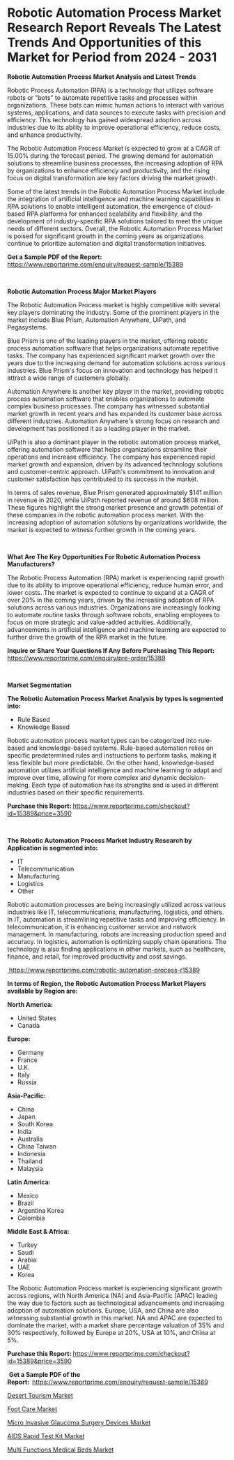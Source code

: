 <p><h1>Robotic Automation Process Market Research Report Reveals The Latest Trends And Opportunities of this Market for Period from 2024 - 2031</h1></p><p><strong>Robotic Automation Process Market Analysis and Latest Trends</strong></p>
<p><p>Robotic Process Automation (RPA) is a technology that utilizes software robots or "bots" to automate repetitive tasks and processes within organizations. These bots can mimic human actions to interact with various systems, applications, and data sources to execute tasks with precision and efficiency. This technology has gained widespread adoption across industries due to its ability to improve operational efficiency, reduce costs, and enhance productivity.</p><p>The Robotic Automation Process Market is expected to grow at a CAGR of 15.00% during the forecast period. The growing demand for automation solutions to streamline business processes, the increasing adoption of RPA by organizations to enhance efficiency and productivity, and the rising focus on digital transformation are key factors driving the market growth.</p><p>Some of the latest trends in the Robotic Automation Process Market include the integration of artificial intelligence and machine learning capabilities in RPA solutions to enable intelligent automation, the emergence of cloud-based RPA platforms for enhanced scalability and flexibility, and the development of industry-specific RPA solutions tailored to meet the unique needs of different sectors. Overall, the Robotic Automation Process Market is poised for significant growth in the coming years as organizations continue to prioritize automation and digital transformation initiatives.</p></p>
<p><strong>Get a Sample PDF of the Report:&nbsp;</strong> <a href="https://www.reportprime.com/enquiry/request-sample/15389">https://www.reportprime.com/enquiry/request-sample/15389</a></p>
<p>&nbsp;</p>
<p><strong>Robotic Automation Process Major Market Players</strong></p>
<p><p>The Robotic Automation Process market is highly competitive with several key players dominating the industry. Some of the prominent players in the market include Blue Prism, Automation Anywhere, UiPath, and Pegasystems. </p><p>Blue Prism is one of the leading players in the market, offering robotic process automation software that helps organizations automate repetitive tasks. The company has experienced significant market growth over the years due to the increasing demand for automation solutions across various industries. Blue Prism's focus on innovation and technology has helped it attract a wide range of customers globally.</p><p>Automation Anywhere is another key player in the market, providing robotic process automation software that enables organizations to automate complex business processes. The company has witnessed substantial market growth in recent years and has expanded its customer base across different industries. Automation Anywhere's strong focus on research and development has positioned it as a leading player in the market.</p><p>UiPath is also a dominant player in the robotic automation process market, offering automation software that helps organizations streamline their operations and increase efficiency. The company has experienced rapid market growth and expansion, driven by its advanced technology solutions and customer-centric approach. UiPath's commitment to innovation and customer satisfaction has contributed to its success in the market.</p><p>In terms of sales revenue, Blue Prism generated approximately $141 million in revenue in 2020, while UiPath reported revenue of around $608 million. These figures highlight the strong market presence and growth potential of these companies in the robotic automation process market. With the increasing adoption of automation solutions by organizations worldwide, the market is expected to witness further growth in the coming years.</p></p>
<p>&nbsp;</p>
<p><strong>What Are The Key Opportunities For Robotic Automation Process Manufacturers?</strong></p>
<p><p>The Robotic Process Automation (RPA) market is experiencing rapid growth due to its ability to improve operational efficiency, reduce human error, and lower costs. The market is expected to continue to expand at a CAGR of over 20% in the coming years, driven by the increasing adoption of RPA solutions across various industries. Organizations are increasingly looking to automate routine tasks through software robots, enabling employees to focus on more strategic and value-added activities. Additionally, advancements in artificial intelligence and machine learning are expected to further drive the growth of the RPA market in the future.</p></p>
<p><strong>Inquire or Share Your Questions If Any Before Purchasing This Report:</strong> <a href="https://www.reportprime.com/enquiry/pre-order/15389">https://www.reportprime.com/enquiry/pre-order/15389</a></p>
<p>&nbsp;</p>
<p><strong>Market Segmentation</strong></p>
<p><strong>The Robotic Automation Process Market Analysis by types is segmented into:</strong></p>
<p><ul><li>Rule Based</li><li>Knowledge Based</li></ul></p>
<p><p>Robotic automation process market types can be categorized into rule-based and knowledge-based systems. Rule-based automation relies on specific predetermined rules and instructions to perform tasks, making it less flexible but more predictable. On the other hand, knowledge-based automation utilizes artificial intelligence and machine learning to adapt and improve over time, allowing for more complex and dynamic decision-making. Each type of automation has its strengths and is used in different industries based on their specific requirements.</p></p>
<p><strong>Purchase this Report:&nbsp;</strong><a href="https://www.reportprime.com/checkout?id=15389&price=3590">https://www.reportprime.com/checkout?id=15389&price=3590</a></p>
<p>&nbsp;</p>
<p><strong>The Robotic Automation Process Market Industry Research by Application is segmented into:</strong></p>
<p><ul><li>IT</li><li>Telecommunication</li><li>Manufacturing</li><li>Logistics</li><li>Other</li></ul></p>
<p><p>Robotic automation processes are being increasingly utilized across various industries like IT, telecommunications, manufacturing, logistics, and others. In IT, automation is streamlining repetitive tasks and improving efficiency. In telecommunication, it is enhancing customer service and network management. In manufacturing, robots are increasing production speed and accuracy. In logistics, automation is optimizing supply chain operations. The technology is also finding applications in other markets, such as healthcare, finance, and retail, for improved productivity and cost savings.</p></p>
<p><a href="https://www.reportprime.com/robotic-automation-process-r15389">&nbsp;https://www.reportprime.com/robotic-automation-process-r15389</a></p>
<p><strong>In terms of Region, the Robotic Automation Process Market Players available by Region are:</strong></p>
<p>
    <p> <strong> North America: </strong>
        <ul>
            <li>United States</li>
            <li>Canada</li>
        </ul>
        </p> 
    <p> <strong> Europe: </strong>
        <ul>
            <li>Germany</li>
            <li>France</li>
            <li>U.K.</li>
            <li>Italy</li>
            <li>Russia</li>
        </ul>
        </p> 
    <p> <strong> Asia-Pacific: </strong>
        <ul>
            <li>China</li>
            <li>Japan</li>
            <li>South Korea</li>
            <li>India</li>
            <li>Australia</li>
            <li>China Taiwan</li>
            <li>Indonesia</li>
            <li>Thailand</li>
            <li>Malaysia</li>
        </ul>
        </p> 
    <p> <strong> Latin America: </strong>
        <ul>
            <li>Mexico</li>
            <li>Brazil</li>
            <li>Argentina Korea</li>
            <li>Colombia</li>
        </ul>
        </p> 
    <p> <strong> Middle East & Africa: </strong>
        <ul>
            <li>Turkey</li>
            <li>Saudi</li>
            <li>Arabia</li>
            <li>UAE</li>
            <li>Korea</li>
        </ul>
    </p>
    </p>
<p><p>The Robotic Automation Process market is experiencing significant growth across regions, with North America (NA) and Asia-Pacific (APAC) leading the way due to factors such as technological advancements and increasing adoption of automation solutions. Europe, USA, and China are also witnessing substantial growth in this market. NA and APAC are expected to dominate the market, with a market share percentage valuation of 35% and 30% respectively, followed by Europe at 20%, USA at 10%, and China at 5%.</p></p>
<p><strong>Purchase this Report: </strong><a href="https://www.reportprime.com/checkout?id=15389&price=3590">https://www.reportprime.com/checkout?id=15389&price=3590</a></p>
<p>&nbsp;<strong>Get a Sample PDF of the Report:&nbsp;&nbsp;</strong><a href="https://www.reportprime.com/enquiry/request-sample/15389">https://www.reportprime.com/enquiry/request-sample/15389</a></p>
<p><strong></strong></p>
<p><p><a href="https://github.com/nusratjahan12006/Market-Research-Report-List-2/blob/main/desert-tourism-market.md">Desert Tourism Market</a></p><p><a href="https://github.com/mdhefjumiah/Market-Research-Report-List-2/blob/main/foot-care-market.md">Foot Care Market</a></p><p><a href="https://medium.com/@charles.fisher4346/global-micro-invasive-glaucoma-surgery-devices-market-by-product-type-by-application-by-region-1efc67dacbcf">Micro Invasive Glaucoma Surgery Devices Market</a></p><p><a href="https://medium.com/@dannellbugess3/comprehensive-analysis-of-the-global-aids-rapid-test-kit-market-growth-trends-market-forecasts-c7787d077315">AIDS Rapid Test Kit Market</a></p><p><a href="https://medium.com/@clarenceuvalis67867/multi-functions-medical-beds-market-overview-global-market-trends-and-future-prospects-from-2024-852a0a7ce8fa">Multi Functions Medical Beds Market</a></p></p>